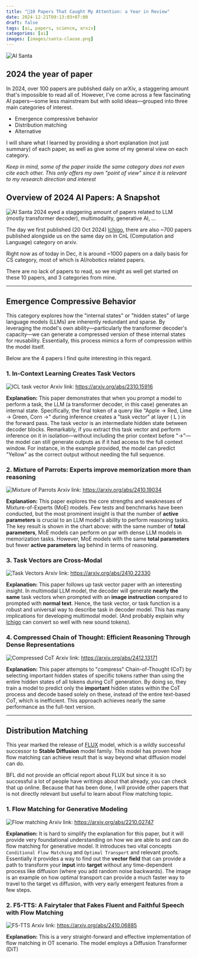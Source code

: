 ```yaml
---
title: "🎄10 Papers That Caught My Attention: a Year in Review"
date: 2024-12-21T09:13:03+07:00
draft: false
tags: [ai, papers, science, arxiv]
categories: [ai]
images: [images/santa-clause.png]
---
```


![AI Santa](images/santa-clause.png)

## 2024 the year of paper
In 2024, over 100 papers are published daily on arXiv, a staggering amount that's impossible to read all of. However, I've come across a few fascinating AI papers—some less mainstream but with solid ideas—grouped into three main categories of interest.
- Emergence compressive behavior
- Distribution matching
- Alternative

I will share what I learned by providing a short explanation (not just summary) of each paper, as well as give some of my general view on each category.

_Keep in mind, some of the paper inside the same category does not even cite each other. This only offers my own "point of view" since it is relevant to my research direction and interest_

## Overview of 2024 AI Papers: A Snapshot
![AI Santa](images/arxiv-stat.png)
2024 eyed a staggering amount of papers related to LLM (mostly transformer decoder), multimodality, generative AI, ... 

The day we first published (20 Oct 2024) [Ichigo](https://arxiv.org/abs/2410.15316), there are also ~700 papers published alongside us on the same day on in CnL (Computation and Language) category on arxiv.

Right now as of today in Dec, it is around ~1000 papers on a daily basis for CS category, most of which is AI/robotics related papers.

There are no lack of papers to read, so we might as well get started on these 10 papers, and 3 categories from mine.

---
## Emergence Compressive Behavior

This category explores how the "internal states" or "hidden states" of large language models (LLMs) are inherently redundant and sparse. By leveraging the model's own ability—particularly the transformer decoder's capacity—we can generate a compressed version of these internal states for reusability. Essentially, this process mimics a form of compression within the model itself.

Below are the 4 papers I find quite interesting in this regard.

### 1. In-Context Learning Creates Task Vectors

![ICL task vector](images/icl-task-vector.png)
Arxiv link: https://arxiv.org/abs/2310.15916

**Explanation:** This paper demonstrates that when you prompt a model to perform a task, the LLM (a transformer decoder, in this case) generates an internal state. Specifically, the final token of a query like "Apple -> Red, Lime -> Green, Corn ->" during inference creates a "task vector" at layer \( L \) in the forward pass. The task vector is an intermediate hidden state between decoder blocks. Remarkably, if you extract this task vector and perform inference on it in isolation—without including the prior context before "->"—the model can still generate outputs as if it had access to the full context window. For instance, in the example provided, the model can predict "Yellow" as the correct output without needing the full sequence.

### 2. Mixture of Parrots: Experts improve memorization more than reasoning

![Mixture of Parrots](images/mixture-of-parrot.png)
Arxiv link: https://arxiv.org/abs/2410.19034

**Explanation:** This paper explores the core strengths and weaknesses of Mixture-of-Experts (MoE) models. Few tests and benchmarks have been conducted, but the most prominent insight is that the number of **active parameters** is crucial to an LLM model's ability to perform reasoning tasks. The key result is shown in the chart above: with the same number of **total parameters**, MoE models can perform on par with dense LLM models in memorization tasks. However, MoE models with the same **total parameters** but fewer **active parameters** lag behind in terms of reasoning.

### 3. Task Vectors are Cross-Modal

![Task Vectors](images/task-vector-cross-modal.png)
Arxiv link: https://arxiv.org/abs/2410.22330 

**Explanation:** This paper follows up task vector paper with an interesting insight. In multimodal LLM model, the decoder will generate **nearly the same** task vectors when prompted with an **image instruction** compared to prompted with **normal text**. Hence, the task vector, or task function is a robust and universal way to describe task in decoder model. This has many implications for developing multimodal model. (And probably explain why [Ichigo](https://arxiv.org/abs/2410.15316) can convert so well with new sound tokens).

### 4. Compressed Chain of Thought: Efficient Reasoning Through Dense Representations

![Compressed CoT](images/compressed-cot.png)
Arxiv link: https://arxiv.org/abs/2412.13171


**Explanation:** This paper attempts to "compress" Chain-of-Thought (CoT) by selecting important hidden states of specific tokens rather than using the entire hidden states of all tokens during CoT generation. By doing so, they train a model to predict only the **important** hidden states within the CoT process and decode based solely on these, instead of the entire text-based CoT, which is inefficient. This approach achieves nearly the same performance as the full-text version.

---
## Distribution Matching
This year marked the release of [FLUX](https://github.com/black-forest-labs/flux) model, which is a wildly successful successor to **Stable Diffusion** model family. This model has proven how flow matching can achieve result that is way beyond what diffusion model can do.

BFL did not provide an official report about FLUX but since it is so successful a lot of people have writings about that already, you can check that up online. Because that has been done, I will provide other papers that is not directly relevant but useful to learn about Flow matching topic.

### 1. Flow Matching for Generative Modeling

![Flow matching](images/flow-matching.png)
Arxiv link: https://arxiv.org/abs/2210.02747

**Explanation:** It is hard to simplify the explanation for this paper, but it will provide very foundational understanding on how we are able to and can do flow matching for generative model. It introduces two vital concepts `Conditional Flow Matching` and `Optimal Transport` and relevant proofs. Essentially it provides a way to find out the **vector field** that can provide a path to transform your **input** into **target** without any time-dependent process like diffusion (where you add random noise backwards). The image is an example on how optimal transport can provide a much faster way to travel to the target vs diffusion, with very early emergent features from a few steps.

### 2. F5-TTS: A Fairytaler that Fakes Fluent and Faithful Speech with Flow Matching

![F5-TTS](images/f5tts.png)
Arxiv link: https://arxiv.org/abs/2410.06885

**Explanation:** This is a very straight-forward and effective implementation of flow matching in OT scenario. The model employs a Diffusion Transformer (DiT)
